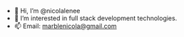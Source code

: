 - 👋 Hi, I’m @nicolalenee
- 👀 I’m interested in full stack development technologies.
- 📫 Email: marblenicola@gmail.com

<!---
nicolalenee/nicolalenee is a ✨ special ✨ repository because its `README.md` (this file) appears on your GitHub profile.
You can click the Preview link to take a look at your changes.
--->
